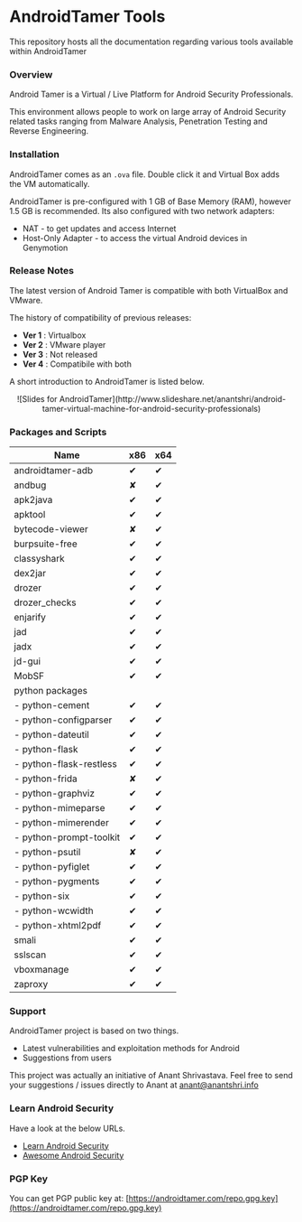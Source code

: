 # AndroidTamer Tools

This repository hosts all the documentation regarding various tools available within AndroidTamer

### Overview

Android Tamer is a Virtual / Live Platform for Android Security Professionals.

This environment allows people to work on large array of Android Security related tasks ranging from Malware Analysis, Penetration Testing and Reverse Engineering.

### Installation

AndroidTamer comes as an `.ova` file. Double click it and Virtual Box adds the VM automatically.

AndroidTamer is pre-configured with 1 GB of Base Memory (RAM), however 1.5 GB is recommended. Its also configured with two network adapters:

- NAT - to get updates and access Internet
- Host-Only Adapter - to access the virtual Android devices in Genymotion

### Release Notes

The latest version of Android Tamer is compatible with both VirtualBox and VMware.

The history of compatibility of previous releases:

- **Ver 1** : Virtualbox
- **Ver 2** : VMware player
- **Ver 3** : Not released
- **Ver 4** : Compatibile with both

A short introduction to AndroidTamer is listed below.

<center>
![Slides for AndroidTamer](http://www.slideshare.net/anantshri/android-tamer-virtual-machine-for-android-security-professionals)
</center>

### Packages and Scripts

Name | x86 | x64
--- | --- | ---
androidtamer-adb | &#10004; | &#10004;
andbug | &#x2718; | &#10004;
apk2java | &#10004; | &#10004;
apktool | &#10004; | &#10004;
bytecode-viewer | &#x2718; | &#10004;
burpsuite-free | &#10004; | &#10004;
classyshark | &#10004; | &#10004;
dex2jar | &#10004; | &#10004;
drozer | &#10004; | &#10004;
drozer_checks | &#10004; | &#10004;
enjarify | &#10004; | &#10004;
jad | &#10004; | &#10004;
jadx | &#10004; | &#10004;
jd-gui | &#10004; | &#10004;
MobSF | &#10004; | &#10004;
python packages | | 
- python-cement | &#10004; | &#10004;
- python-configparser | &#10004; | &#10004;
- python-dateutil | &#10004; | &#10004;
- python-flask | &#10004; | &#10004;
- python-flask-restless | &#10004; | &#10004;
- python-frida | &#x2718; | &#10004;
- python-graphviz | &#10004; | &#10004;
- python-mimeparse | &#10004; | &#10004;
- python-mimerender | &#10004; | &#10004;
- python-prompt-toolkit | &#10004; | &#10004;
- python-psutil | &#x2718; | &#10004;
- python-pyfiglet | &#10004; | &#10004;
- python-pygments | &#10004; | &#10004;
- python-six | &#10004; | &#10004;
- python-wcwidth | &#10004; | &#10004;
- python-xhtml2pdf | &#10004; | &#10004;
smali | &#10004; | &#10004;
sslscan | &#10004; | &#10004;
vboxmanage | &#10004; | &#10004;
zaproxy | &#10004; | &#10004;

### Support

AndroidTamer project is based on two things.

- Latest vulnerabilities and exploitation methods for Android
- Suggestions from users

This project was actually an initiative of Anant Shrivastava. Feel free to send your suggestions / issues directly to Anant at [anant@anantshri.info](mailto:anant@anantshri.info)

### Learn Android Security

Have a look at the below URLs.

- [Learn Android Security](https://androidtamer.com/learn_android_security)
- [Awesome Android Security](https://github.com/ashishb/android-security-awesome)

### PGP Key

You can get PGP public key at: [https://androidtamer.com/repo.gpg.key](https://androidtamer.com/repo.gpg.key)

